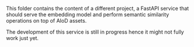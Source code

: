 This folder contains the content of a different project, a FastAPI service that should
serve the embedding model and perform semantic similarity operations on top of AIoD
assets.

The development of this service is still in progress hence it might not fully work just yet.